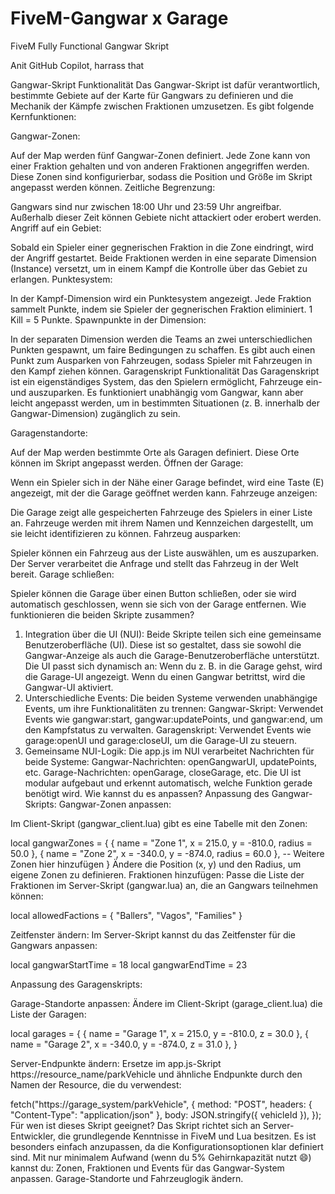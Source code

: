 # FiveM-Gangwar x Garage
FiveM Fully Functional Gangwar Skript

Anit GitHub Copilot, harrass that 

Gangwar-Skript
Funktionalität
Das Gangwar-Skript ist dafür verantwortlich, bestimmte Gebiete auf der Karte für Gangwars zu definieren und die Mechanik der Kämpfe zwischen Fraktionen umzusetzen. Es gibt folgende Kernfunktionen:

Gangwar-Zonen:

Auf der Map werden fünf Gangwar-Zonen definiert. Jede Zone kann von einer Fraktion gehalten und von anderen Fraktionen angegriffen werden.
Diese Zonen sind konfigurierbar, sodass die Position und Größe im Skript angepasst werden können.
Zeitliche Begrenzung:

Gangwars sind nur zwischen 18:00 Uhr und 23:59 Uhr angreifbar.
Außerhalb dieser Zeit können Gebiete nicht attackiert oder erobert werden.
Angriff auf ein Gebiet:

Sobald ein Spieler einer gegnerischen Fraktion in die Zone eindringt, wird der Angriff gestartet.
Beide Fraktionen werden in eine separate Dimension (Instance) versetzt, um in einem Kampf die Kontrolle über das Gebiet zu erlangen.
Punktesystem:

In der Kampf-Dimension wird ein Punktesystem angezeigt.
Jede Fraktion sammelt Punkte, indem sie Spieler der gegnerischen Fraktion eliminiert. 1 Kill = 5 Punkte.
Spawnpunkte in der Dimension:

In der separaten Dimension werden die Teams an zwei unterschiedlichen Punkten gespawnt, um faire Bedingungen zu schaffen.
Es gibt auch einen Punkt zum Ausparken von Fahrzeugen, sodass Spieler mit Fahrzeugen in den Kampf ziehen können.
Garagenskript
Funktionalität
Das Garagenskript ist ein eigenständiges System, das den Spielern ermöglicht, Fahrzeuge ein- und auszuparken. Es funktioniert unabhängig vom Gangwar, kann aber leicht angepasst werden, um in bestimmten Situationen (z. B. innerhalb der Gangwar-Dimension) zugänglich zu sein.

Garagenstandorte:

Auf der Map werden bestimmte Orte als Garagen definiert. Diese Orte können im Skript angepasst werden.
Öffnen der Garage:

Wenn ein Spieler sich in der Nähe einer Garage befindet, wird eine Taste (E) angezeigt, mit der die Garage geöffnet werden kann.
Fahrzeuge anzeigen:

Die Garage zeigt alle gespeicherten Fahrzeuge des Spielers in einer Liste an.
Fahrzeuge werden mit ihrem Namen und Kennzeichen dargestellt, um sie leicht identifizieren zu können.
Fahrzeug ausparken:

Spieler können ein Fahrzeug aus der Liste auswählen, um es auszuparken. Der Server verarbeitet die Anfrage und stellt das Fahrzeug in der Welt bereit.
Garage schließen:

Spieler können die Garage über einen Button schließen, oder sie wird automatisch geschlossen, wenn sie sich von der Garage entfernen.
Wie funktionieren die beiden Skripte zusammen?
1. Integration über die UI (NUI):
Beide Skripte teilen sich eine gemeinsame Benutzeroberfläche (UI). Diese ist so gestaltet, dass sie sowohl die Gangwar-Anzeige als auch die Garage-Benutzeroberfläche unterstützt.
Die UI passt sich dynamisch an: Wenn du z. B. in die Garage gehst, wird die Garage-UI angezeigt. Wenn du einen Gangwar betrittst, wird die Gangwar-UI aktiviert.
2. Unterschiedliche Events:
Die beiden Systeme verwenden unabhängige Events, um ihre Funktionalitäten zu trennen:
Gangwar-Skript: Verwendet Events wie gangwar:start, gangwar:updatePoints, und gangwar:end, um den Kampfstatus zu verwalten.
Garagenskript: Verwendet Events wie garage:openUI und garage:closeUI, um die Garage-UI zu steuern.
3. Gemeinsame NUI-Logik:
Die app.js im NUI verarbeitet Nachrichten für beide Systeme:
Gangwar-Nachrichten: openGangwarUI, updatePoints, etc.
Garage-Nachrichten: openGarage, closeGarage, etc.
Die UI ist modular aufgebaut und erkennt automatisch, welche Funktion gerade benötigt wird.
Wie kannst du es anpassen?
Anpassung des Gangwar-Skripts:
Gangwar-Zonen anpassen:

Im Client-Skript (gangwar_client.lua) gibt es eine Tabelle mit den Zonen:


local gangwarZones = {
    { name = "Zone 1", x = 215.0, y = -810.0, radius = 50.0 },
    { name = "Zone 2", x = -340.0, y = -874.0, radius = 60.0 },
    -- Weitere Zonen hier hinzufügen
}
Ändere die Position (x, y) und den Radius, um eigene Zonen zu definieren.
Fraktionen hinzufügen:
Passe die Liste der Fraktionen im Server-Skript (gangwar.lua) an, die an Gangwars teilnehmen können:


local allowedFactions = { "Ballers", "Vagos", "Families" }

Zeitfenster ändern:
Im Server-Skript kannst du das Zeitfenster für die Gangwars anpassen:

local gangwarStartTime = 18
local gangwarEndTime = 23

Anpassung des Garagenskripts:

Garage-Standorte anpassen:
Ändere im Client-Skript (garage_client.lua) die Liste der Garagen:

local garages = {
    { name = "Garage 1", x = 215.0, y = -810.0, z = 30.0 },
    { name = "Garage 2", x = -340.0, y = -874.0, z = 31.0 },
}

Server-Endpunkte ändern:
Ersetze im app.js-Skript https://resource_name/parkVehicle und ähnliche Endpunkte durch den Namen der Resource, die du verwendest:

fetch("https://garage_system/parkVehicle", {
    method: "POST",
    headers: { "Content-Type": "application/json" },
    body: JSON.stringify({ vehicleId }),
});
Für wen ist dieses Skript geeignet?
Das Skript richtet sich an Server-Entwickler, die grundlegende Kenntnisse in FiveM und Lua besitzen.
Es ist besonders einfach anzupassen, da die Konfigurationsoptionen klar definiert sind.
Mit nur minimalem Aufwand (wenn du 5% Gehirnkapazität nutzt 😄) kannst du:
Zonen, Fraktionen und Events für das Gangwar-System anpassen.
Garage-Standorte und Fahrzeuglogik ändern.
